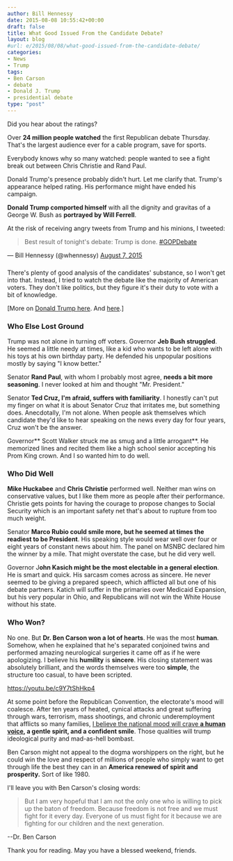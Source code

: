 ```yaml
---
author: Bill Hennessy
date: 2015-08-08 10:55:42+00:00
draft: false
title: What Good Issued From the Candidate Debate?
layout: blog
#url: e/2015/08/08/what-good-issued-from-the-candidate-debate/
categories:
- News
- Trump
tags:
- Ben Carson
- debate
- Donald J. Trump
- presidential debate
type: "post"
---
```


Did you hear about the ratings?

Over **24 million people watched** the first Republican debate Thursday. That's the largest audience ever for a cable program, save for sports.

Everybody knows why so many watched: people wanted to see a fight break out between Chris Christie and Rand Paul.

Donald Trump's presence probably didn't hurt. Let me clarify that. Trump's appearance helped rating. His performance might have ended his campaign.

**Donald Trump comported himself** with all the dignity and gravitas of a George W. Bush as **portrayed by Will Ferrell**.

At the risk of receiving angry tweets from Trump and his minions, I tweeted:



> 

> 
> Best result of tonight's debate: Trump is done. [#GOPDebate](https://twitter.com/hashtag/GOPDebate?src=hash)
> 
> 
— Bill Hennessy (@whennessy) [August 7, 2015](https://twitter.com/whennessy/status/629481240156975104)





### 



There's plenty of good analysis of the candidates' substance, so I won't get into that. Instead, I tried to watch the debate like the majority of American voters. They don't like politics, but they figure it's their duty to vote with a bit of knowledge.

[More on [Donald Trump here](https://hennessysview.com/2015/08/08/we-deserve-better/). And [here](https://hennessysview.com/2014/08/09/erick-erickson-reince-priebus/).]



### Who Else Lost Ground



Trump was not alone in turning off voters. Governor **Jeb Bush struggled**. He seemed a little needy at times, like a kid who wants to be left alone with his toys at his own birthday party. He defended his unpopular positions mostly by saying "I know better."

Senator **Rand Paul**, with whom I probably most agree, **needs a bit more seasoning**. I never looked at him and thought "Mr. President."

Senator **Ted Cruz, I'm afraid, suffers with familiarity**. I honestly can't put my finger on what it is about Senator Cruz that irritates me, but something does. Anecdotally, I'm not alone. When people ask themselves which candidate they'd like to hear speaking on the news every day for four years, Cruz won't be the answer.

Governor** Scott Walker struck me as smug and a little arrogant**. He memorized lines and recited them like a high school senior accepting his Prom King crown. And I so wanted him to do well.



### Who Did Well



**Mike Huckabee** and **Chris Christie** performed well. Neither man wins on conservative values, but I like them more as people after their performance. Christie gets points for having the courage to propose changes to Social Security which is an important safety net that's about to rupture from too much weight.

Senator **Marco Rubio could smile more, but he seemed at times the readiest to be President**. His speaking style would wear well over four or eight years of constant news about him. The panel on MSNBC declared him the winner by a mile. That might overstate the case, but he did very well.

Governor J**ohn Kasich might be the most electable in a general election**. He is smart and quick. His sarcasm comes across as sincere. He never seemed to be giving a prepared speech, which afflicted all but one of his debate partners. Katich will suffer in the primaries over Medicaid Expansion, but his very popular in Ohio, and Republicans will not win the White House without his state.



### Who Won?



No one. But **Dr. Ben Carson won a lot of hearts**. He was the most **human**. Somehow, when he explained that he's separated conjoined twins and performed amazing neurological surgeries it came off as if he were apologizing. I believe his **humility** is **sincere**. His closing statement was absolutely brilliant, and the words themselves were too **simple**, the structure too casual, to have been scripted.

https://youtu.be/c9Y7tShHkp4

At some point before the Republican Convention, the electorate's mood will coalesce. After ten years of heated, cynical attacks and great suffering through wars, terrorism, mass shootings, and chronic underemployment that afflicts so many families, [I believe the national mood will crave **a human voice**](https://hennessysview.com/2015/08/06/im-pissed-that-im-pissed/)**, a gentle spirit, and a confident smile**. Those qualities will trump ideological purity and mad-as-hell bombast.

Ben Carson might not appeal to the dogma worshippers on the right, but he could win the love and respect of millions of people who simply want to get through life the best they can in an **America renewed of spirit and prosperity.** Sort of like 1980.

I'll leave you with Ben Carson's closing words:



> But I am very hopeful that I am not the only one who is willing to pick up the baton of freedom. Because freedom is not free and we must fight for it every day. Everyone of us must fight for it because we are fighting for our children and the next generation.

--Dr. Ben Carson



Thank you for reading. May you have a blessed weekend, friends.
